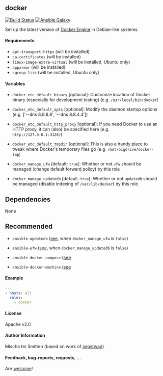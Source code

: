 ## docker

[![Build Status](https://travis-ci.org/Oefenweb/ansible-docker.svg?branch=master)](https://travis-ci.org/Oefenweb/ansible-docker) [![Ansible Galaxy](http://img.shields.io/badge/ansible--galaxy-docker-blue.svg)](https://galaxy.ansible.com/list#/roles/2309)

Set up the latest version of [Docker Engine](https://docs.docker.com/engine/) in Debian-like systems.

#### Requirements

* `apt-transport-https` (will be installed)
* `ca-certificates` (will be installed)
* `linux-image-extra-virtual` (will be installed, Ubuntu only)
* `apparmor` (will be installed)
* `cgroup-lite` (will be installed, Ubuntu only)

#### Variables

* `docker_etc_default_binary` [optional]: Customize location of Docker binary (especially for development testing) (e.g. `/usr/local/bin/docker`)
* `docker_etc_default_opts` [optional]: Modify the daemon startup options (e.g. ['--dns 8.8.8.8', '--dns 8.8.4.4'])
* `docker_etc_default_http_proxy` [optional]: If you need Docker to use an HTTP proxy, it can (also) be specified here (e.g. `http://127.0.0.1:3128/`)
* `docker_etc_default_tmpdir` [optional]: This is also a handy place to tweak where Docker's temporary files go (e.g. `/mnt/bigdrive/docker-tmp`)

* `docker_manage_ufw` [default: `true`]: Whether or not `ufw` should be managed (change default forward policy) by this role
* `docker_manage_updatedb` [default: `true`]: Whether or not `updatedb` should be managed (disable indexing of `/var/lib/docker`) by this role

## Dependencies

None

## Recommended

* `ansible-updatedb` ([see](https://github.com/Oefenweb/ansible-updatedb), when `docker_manage_ufw` is `false`)
* `ansible-ufw` ([see](https://github.com/Oefenweb/ansible-ufw), when `docker_manage_updatedb` is `false`)

* `ansible-docker-compose` ([see](https://github.com/Oefenweb/ansible-docker-compose)
* `ansible-docker-machine` ([see](https://github.com/Oefenweb/ansible-docker-machine)

#### Example

```yaml
---
- hosts: all
  roles:
    - docker
```

#### License

Apache v2.0

#### Author Information

Mischa ter Smitten (based on work of [angstwad](https://github.com/angstwad))

#### Feedback, bug-reports, requests, ...

Are [welcome](https://github.com/Oefenweb/ansible-docker/issues)!
